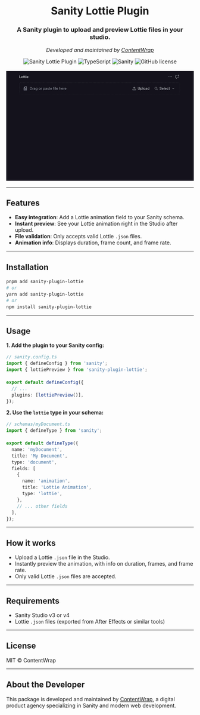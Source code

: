 <div align="center">
  <h1>Sanity Lottie Plugin</h1>
  <h3>A Sanity plugin to upload and preview Lottie files in your studio.</h3>
  <p><em>Developed and maintained by <a href="https://contentwrap.io" target="_blank">ContentWrap</a></em></p>

  <img src="https://img.shields.io/npm/v/sanity-plugin-lottie" alt="Sanity Lottie Plugin" />
  <img src="https://img.shields.io/badge/TypeScript-007ACC?logo=typescript&logoColor=white" alt="TypeScript" />
  <img src="https://img.shields.io/badge/Sanity-F03E2F?logo=sanity&logoColor=white" alt="Sanity" />
  <img src="https://img.shields.io/npm/l/sanity-plugin-lottie?style&color=5D6D7E" alt="GitHub license" />
  
  <br>
  <br>

  <img src="demo.gif" alt="Lottie Preview Demo" />
</div>

---

## Features

- **Easy integration**: Add a Lottie animation field to your Sanity schema.
- **Instant preview**: See your Lottie animation right in the Studio after upload.
- **File validation**: Only accepts valid Lottie `.json` files.
- **Animation info**: Displays duration, frame count, and frame rate.

---

## Installation

```sh
pnpm add sanity-plugin-lottie
# or
yarn add sanity-plugin-lottie
# or
npm install sanity-plugin-lottie
```

---

## Usage

**1. Add the plugin to your Sanity config:**

```ts
// sanity.config.ts
import { defineConfig } from 'sanity';
import { lottiePreview } from 'sanity-plugin-lottie';

export default defineConfig({
  // ...
  plugins: [lottiePreview()],
});
```

**2. Use the `lottie` type in your schema:**

```ts
// schemas/myDocument.ts
import { defineType } from 'sanity';

export default defineType({
  name: 'myDocument',
  title: 'My Document',
  type: 'document',
  fields: [
    {
      name: 'animation',
      title: 'Lottie Animation',
      type: 'lottie',
    },
    // ... other fields
  ],
});
```

---

## How it works

- Upload a Lottie `.json` file in the Studio.
- Instantly preview the animation, with info on duration, frames, and frame rate.
- Only valid Lottie `.json` files are accepted.

---

## Requirements

- Sanity Studio v3 or v4
- Lottie `.json` files (exported from After Effects or similar tools)

---

## License

MIT © ContentWrap

---

## About the Developer

This package is developed and maintained by [ContentWrap](https://contentwrap.io), a digital product agency specializing in Sanity and modern web development.
